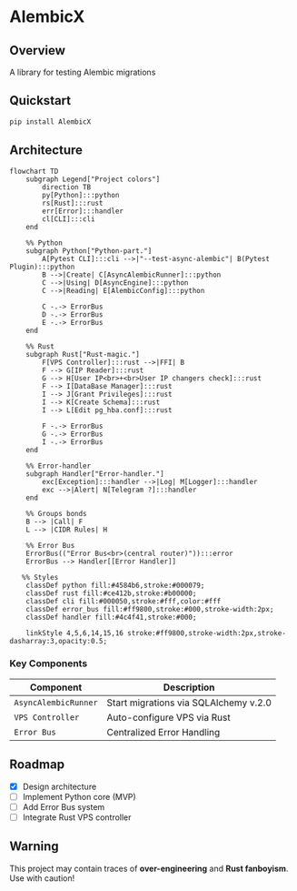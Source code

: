# AlembicX

## Overview  
A library for testing Alembic migrations

## Quickstart  
```bash  
pip install AlembicX  
```  

## Architecture  
```mermaid  
flowchart TD
    subgraph Legend["Project colors"]
        direction TB
        py[Python]:::python
        rs[Rust]:::rust
        err[Error]:::handler
        cl[CLI]:::cli
    end

    %% Python
    subgraph Python["Python-part."]
        A[Pytest CLI]:::cli -->|"--test-async-alembic"| B(Pytest Plugin):::python
        B -->|Create| C[AsyncAlembicRunner]:::python
        C -->|Using| D[AsyncEngine]:::python
        C -->|Reading| E[AlembicConfig]:::python

        C -.-> ErrorBus
        D -.-> ErrorBus
        E -.-> ErrorBus
    end

    %% Rust
    subgraph Rust["Rust-magic."]
        F[VPS Controller]:::rust -->|FFI| B
        F --> G[IP Reader]:::rust
        G --> H[User IP<br>+<br>User IP changers check]:::rust
        F --> I[DataBase Manager]:::rust
        I --> J[Grant Privileges]:::rust
        I --> K[Create Schema]:::rust
        I --> L[Edit pg_hba.conf]:::rust
        
        F -.-> ErrorBus
        G -.-> ErrorBus
        I -.-> ErrorBus
    end

    %% Error-handler
    subgraph Handler["Error-handler."]
        exc[Exception]:::handler -->|Log| M[Logger]:::handler
        exc -->|Alert| N[Telegram ?]:::handler
    end

    %% Groups bonds
    B --> |Call| F
    L --> |CIDR Rules| H

    %% Error Bus
    ErrorBus(("Error Bus<br>(central router)")):::error
    ErrorBus --> Handler[[Error Handler]]

   %% Styles
    classDef python fill:#4584b6,stroke:#000079;
    classDef rust fill:#ce412b,stroke:#b00000;
    classDef cli fill:#000050,stroke:#fff,color:#fff
    classDef error_bus fill:#ff9800,stroke:#000,stroke-width:2px;
    classDef handler fill:#4c4f41,stroke:#000;
    
    linkStyle 4,5,6,14,15,16 stroke:#ff9800,stroke-width:2px,stroke-dasharray:3,opacity:0.5;
```  

### Key Components  
| Component            | Description                           |  
|----------------------|---------------------------------------|  
| `AsyncAlembicRunner` | Start migrations via SQLAlchemy v.2.0 |  
| `VPS Controller`     | Auto-configure VPS via Rust           |  
| `Error Bus`          | Centralized Error Handling            |  

## Roadmap  
- [x] Design architecture
- [ ] Implement Python core (MVP)
- [ ] Add Error Bus system
- [ ] Integrate Rust VPS controller

## Warning  
This project may contain traces of **over-engineering** and **Rust fanboyism**. Use with caution!  
